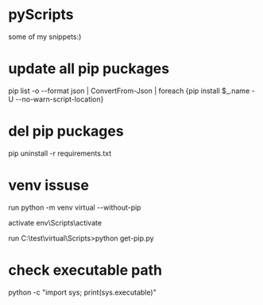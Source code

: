 # pyScripts
some of my snippets:)

# update all pip puckages
pip list -o --format json | ConvertFrom-Json | foreach {pip install $_.name -U --no-warn-script-location}

# del pip puckages
pip uninstall -r requirements.txt

# venv issuse
run      python -m venv virtual --without-pip

activate env\Scripts\activate

run      C:\test\virtual\Scripts>python get-pip.py

# check executable path
python -c "import sys; print(sys.executable)"
